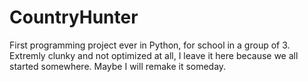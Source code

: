 # CountryHunter
First programming project ever in Python, for school in a group of 3. Extremly clunky and not optimized at all, I leave it here because we all started somewhere. Maybe I will remake it someday.
